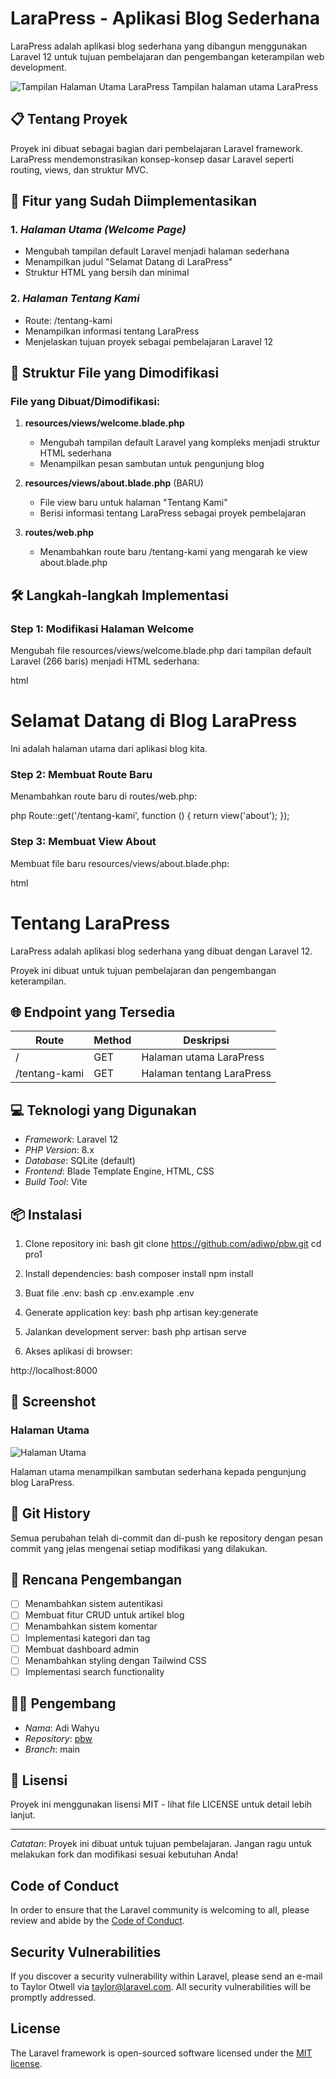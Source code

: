 # LaraPress - Aplikasi Blog Sederhana

LaraPress adalah aplikasi blog sederhana yang dibangun menggunakan Laravel 12 untuk tujuan pembelajaran dan pengembangan keterampilan web development.

![Tampilan Halaman Utama LaraPress](docs/screenshot-welcome.png)
Tampilan halaman utama LaraPress

## 📋 Tentang Proyek

Proyek ini dibuat sebagai bagian dari pembelajaran Laravel framework. LaraPress mendemonstrasikan konsep-konsep dasar Laravel seperti routing, views, dan struktur MVC.

## 🚀 Fitur yang Sudah Diimplementasikan

### 1. *Halaman Utama (Welcome Page)*
   - Mengubah tampilan default Laravel menjadi halaman sederhana
   - Menampilkan judul "Selamat Datang di LaraPress"
   - Struktur HTML yang bersih dan minimal

### 2. *Halaman Tentang Kami*
   - Route: /tentang-kami
   - Menampilkan informasi tentang LaraPress
   - Menjelaskan tujuan proyek sebagai pembelajaran Laravel 12

## 📁 Struktur File yang Dimodifikasi

### File yang Dibuat/Dimodifikasi:

1. **resources/views/welcome.blade.php**
   - Mengubah tampilan default Laravel yang kompleks menjadi struktur HTML sederhana
   - Menampilkan pesan sambutan untuk pengunjung blog

2. **resources/views/about.blade.php** (BARU)
   - File view baru untuk halaman "Tentang Kami"
   - Berisi informasi tentang LaraPress sebagai proyek pembelajaran

3. **routes/web.php**
   - Menambahkan route baru /tentang-kami yang mengarah ke view about.blade.php

## 🛠 Langkah-langkah Implementasi

### Step 1: Modifikasi Halaman Welcome
Mengubah file resources/views/welcome.blade.php dari tampilan default Laravel (266 baris) menjadi HTML sederhana:

html
<!DOCTYPE html>
<html lang="id">
<head>
    <meta charset="UTF-8">
    <meta name="viewport" content="width=device-width, initial-scale=1.0">
    <title>Selamat Datang di LaraPress</title>
</head>
<body>
    <h1>Selamat Datang di Blog LaraPress</h1>
    <p>Ini adalah halaman utama dari aplikasi blog kita.</p>
</body>
</html>


### Step 2: Membuat Route Baru
Menambahkan route baru di routes/web.php:

php
Route::get('/tentang-kami', function () {
    return view('about');
});


### Step 3: Membuat View About
Membuat file baru resources/views/about.blade.php:

html
<!DOCTYPE html>
<html lang="id">
<head>
    <meta charset="UTF-8">
    <meta name="viewport" content="width=device-width, initial-scale=1.0">
    <title>Tentang Kami - LaraPress</title>
</head>
<body>
    <h1>Tentang LaraPress</h1>
    <p>LaraPress adalah aplikasi blog sederhana yang dibuat dengan Laravel 12.</p>
    <p>Proyek ini dibuat untuk tujuan pembelajaran dan pengembangan keterampilan.</p>
</body>
</html>


## 🌐 Endpoint yang Tersedia

| Route | Method | Deskripsi |
|-------|--------|-----------|
| / | GET | Halaman utama LaraPress |
| /tentang-kami | GET | Halaman tentang LaraPress |

## 💻 Teknologi yang Digunakan

- *Framework*: Laravel 12
- *PHP Version*: 8.x
- *Database*: SQLite (default)
- *Frontend*: Blade Template Engine, HTML, CSS
- *Build Tool*: Vite

## 📦 Instalasi

1. Clone repository ini:
bash
git clone https://github.com/adiwp/pbw.git
cd pro1


2. Install dependencies:
bash
composer install
npm install


3. Buat file .env:
bash
cp .env.example .env


4. Generate application key:
bash
php artisan key:generate


5. Jalankan development server:
bash
php artisan serve


6. Akses aplikasi di browser:

http://localhost:8000


## 📸 Screenshot

### Halaman Utama
![Halaman Utama](docs/screenshot-welcome.png)

Halaman utama menampilkan sambutan sederhana kepada pengunjung blog LaraPress.

## 🔄 Git History

Semua perubahan telah di-commit dan di-push ke repository dengan pesan commit yang jelas mengenai setiap modifikasi yang dilakukan.

## 📝 Rencana Pengembangan

- [ ] Menambahkan sistem autentikasi
- [ ] Membuat fitur CRUD untuk artikel blog
- [ ] Menambahkan sistem komentar
- [ ] Implementasi kategori dan tag
- [ ] Membuat dashboard admin
- [ ] Menambahkan styling dengan Tailwind CSS
- [ ] Implementasi search functionality

## 👨‍💻 Pengembang

- *Nama*: Adi Wahyu
- *Repository*: [pbw](https://github.com/adiwp/pbw)
- *Branch*: main

## 📄 Lisensi

Proyek ini menggunakan lisensi MIT - lihat file LICENSE untuk detail lebih lanjut.

---

*Catatan*: Proyek ini dibuat untuk tujuan pembelajaran. Jangan ragu untuk melakukan fork dan modifikasi sesuai kebutuhan Anda!

## Code of Conduct

In order to ensure that the Laravel community is welcoming to all, please review and abide by the [Code of Conduct](https://laravel.com/docs/contributions#code-of-conduct).

## Security Vulnerabilities

If you discover a security vulnerability within Laravel, please send an e-mail to Taylor Otwell via [taylor@laravel.com](mailto:taylor@laravel.com). All security vulnerabilities will be promptly addressed.

## License

The Laravel framework is open-sourced software licensed under the [MIT license](https://opensource.org/licenses/MIT).

